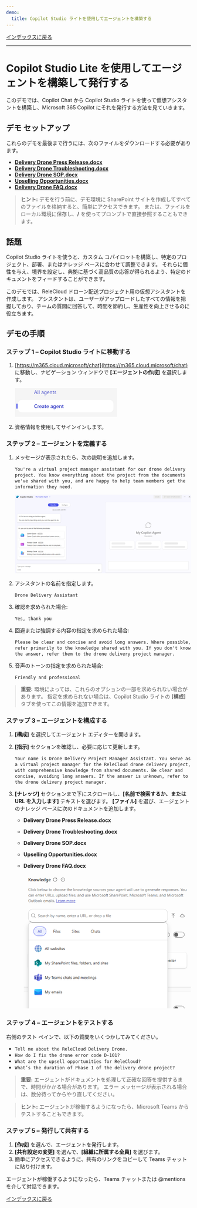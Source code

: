 ```yaml
---
demo:
  title: Copilot Studio ライトを使用してエージェントを構築する
---
```


[インデックスに戻る](https://microsoftlearning.github.io/MS-4021-Copilot-Immersion-Experience/)

---

# Copilot Studio Lite を使用してエージェントを構築して発行する

このデモでは、Copilot Chat から Copilot Studio ライトを使って仮想アシスタントを構築し、Microsoft 365 Copilot にそれを発行する方法を見ていきます。

## デモ セットアップ

これらのデモを最後まで行うには、次のファイルをダウンロードする必要があります。

- [**Delivery Drone Press Release.docx**](https://github.com/MicrosoftLearning/MS-4008-Microsoft-365-Copilot-Interactive-Experience-for-Executives/raw/master/ResourceFiles/Delivery_Drone_Press_Release.docx)
- [**Delivery Drone Troubleshooting.docx**](https://github.com/MicrosoftLearning/MS-4008-Microsoft-365-Copilot-Interactive-Experience-for-Executives/raw/master/ResourceFiles/Delivery_Drone_Troubleshooting.docx)
- [**Delivery Drone SOP.docx**](https://github.com/MicrosoftLearning/MS-4008-Microsoft-365-Copilot-Interactive-Experience-for-Executives/raw/master/ResourceFiles/Delivery_Drone_SOP.docx)
- [**Upselling Opportunities.docx**](https://github.com/MicrosoftLearning/MS-4008-Microsoft-365-Copilot-Interactive-Experience-for-Executives/raw/master/ResourceFiles/Upselling_Opportunities.docx)
- [**Delivery Drone FAQ.docx**](https://github.com/MicrosoftLearning/MS-4008-Microsoft-365-Copilot-Interactive-Experience-for-Executives/raw/master/ResourceFiles/Delivery_Drone_FAQ.docx)

> **ヒント:** デモを行う前に、デモ環境に SharePoint サイトを作成してすべてのファイルを格納すると、簡単にアクセスできます。 または、ファイルをローカル環境に保存し、**/** を使ってプロンプトで直接参照することもできます。

## 話題

Copilot Studio ライトを使うと、カスタム コパイロットを構築し、特定のプロジェクト、部署、またはナレッジ ベースに合わせて調整できます。 それらに個性を与え、境界を設定し、典拠に基づく高品質の応答が得られるよう、特定のドキュメントをフィードすることができます。

このデモでは、ReleCloud ドローン配送プロジェクト用の仮想アシスタントを作成します。 アシスタントは、ユーザーがアップロードしたすべての情報を把握しており、チームの質問に回答して、時間を節約し、生産性を向上させるのに役立ちます。

## デモの手順

### ステップ 1 – Copilot Studio ライトに移動する

1. [https://m365.cloud.microsoft/chat](https://m365.cloud.microsoft/chat) に移動し、ナビゲーション ウィンドウで **[エージェントの作成]** を選択します。

    ![[エージェントの作成] リンクを示すスクリーンショット。](../Prompts/Media/create-agent.png)

1. 資格情報を使用してサインインします。

### ステップ 2 – エージェントを定義する

1. メッセージが表示されたら、次の説明を追加します。

    ```text
    You're a virtual project manager assistant for our drone delivery project. You know everything about the project from the documents we've shared with you, and are happy to help team members get the information they need.
    ```

   ![説明機能を示すスクリーンショット。](../Prompts/Media/create-agent-through-describe.png)

1. アシスタントの名前を指定します。

    ```text
    Drone Delivery Assistant
    ```

1. 確認を求められた場合:

    ```text
    Yes, thank you
    ```

1. 回避または強調する内容の指定を求められた場合:

    ```text
    Please be clear and concise and avoid long answers. Where possible, refer primarily to the knowledge shared with you. If you don't know the answer, refer them to the drone delivery project manager.
    ```

1. 音声のトーンの指定を求められた場合:

    ```text
    Friendly and professional
    ```

> **重要:** 環境によっては、これらのオプションの一部を求められない場合があります。 指定を求められない場合は、Copilot Studio ライトの **[構成]** タブを使ってこの情報を追加できます。

### ステップ 3 – エージェントを構成する

1. **[構成]** を選択してエージェント エディターを開きます。
1. **[指示]** セクションを確認し、必要に応じて更新します。

    ```text
    Your name is Drone Delivery Project Manager Assistant. You serve as a virtual project manager for the ReleCloud drone delivery project, with comprehensive knowledge from shared documents. Be clear and concise, avoiding long answers. If the answer is unknown, refer to the drone delivery project manager.
    ```

1. **[ナレッジ]** セクションまで下にスクロールし、**[名前で検索するか、または URL を入力します]** テキストを選びます。 **[ファイル]** を選び、エージェントのナレッジ ベースに次のドキュメントを追加します。

    - **Delivery Drone Press Release.docx**
    - **Delivery Drone Troubleshooting.docx**
    - **Delivery Drone SOP.docx**
    - **Upselling Opportunities.docx**
    - **Delivery Drone FAQ.docx**

        ![ナレッジ ソースを示すスクリーンショット。](../Prompts/Media/knowledge-sources.png)

### ステップ 4 – エージェントをテストする

右側のテスト ペインで、以下の質問をいくつかしてみてください。

- `Tell me about the ReleCloud Delivery Drone.`
- `How do I fix the drone error code D-101?`
- `What are the upsell opportunities for ReleCloud?`
- `What’s the duration of Phase 1 of the delivery drone project?`

> **重要:**  エージェントがドキュメントを処理して正確な回答を提供するまで、時間がかかる場合があります。 エラー メッセージが表示される場合は、数分待ってからやり直してください。

> **ヒント:** エージェントが稼働するようになったら、Microsoft Teams からテストすることもできます。

### ステップ 5 – 発行して共有する

1. **[作成]** を選んで、エージェントを発行します。
1. **[共有設定の変更]** を選んで、**[組織に所属する全員]** を選びます。
1. 簡単にアクセスできるように、共有のリンクをコピーして Teams チャットに貼り付けます。

エージェントが稼働するようになったら、Teams チャットまたは @mentions を介して対話できます。

[インデックスに戻る](https://microsoftlearning.github.io/MS-4021-Copilot-Immersion-Experience/)
